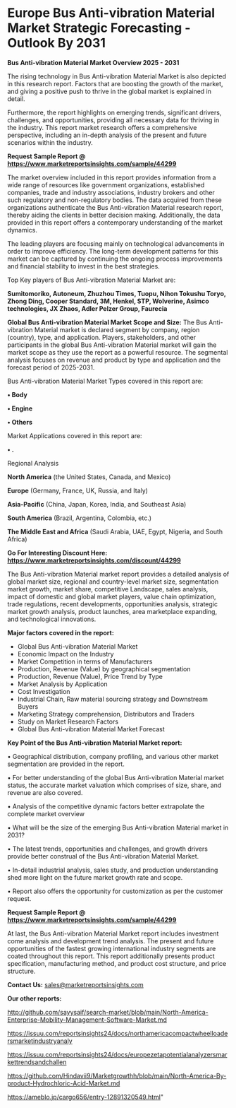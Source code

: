 # Europe Bus Anti-vibration Material Market Strategic Forecasting - Outlook By 2031

<Strong> Bus Anti-vibration Material Market Overview 2025 - 2031</strong>

The rising technology in Bus Anti-vibration Material Market is also depicted in this research report. Factors that are boosting the growth of the market, and giving a positive push to thrive in the global market is explained in detail.

Furthermore, the report highlights on emerging trends, significant drivers, challenges, and opportunities, providing all necessary data for thriving in the industry. This report market research offers a comprehensive perspective, including an in-depth analysis of the present and future scenarios within the industry.

<strong>Request Sample Report @ <a href=https://www.marketreportsinsights.com/sample/44299>https://www.marketreportsinsights.com/sample/44299</a></strong>

The market overview included in this report provides information from a wide range of resources like government organizations, established companies, trade and industry associations, industry brokers and other such regulatory and non-regulatory bodies. The data acquired from these organizations authenticate the Bus Anti-vibration Material research report, thereby aiding the clients in better decision making. Additionally, the data provided in this report offers a contemporary understanding of the market dynamics.

The leading players are focusing mainly on technological advancements in order to improve efficiency. The long-term development patterns for this market can be captured by continuing the ongoing process improvements and financial stability to invest in the best strategies.

Top Key players of Bus Anti-vibration Material Market are:

<strong>Sumitomoriko, Autoneum, Zhuzhou Times, Tuopu, Nihon Tokushu Toryo, Zhong Ding, Cooper Standard, 3M, Henkel, STP, Wolverine, Asimco technologies, JX Zhaos, Adler Pelzer Group, Faurecia</strong>

<strong><b>Global Bus Anti-vibration Material Market Scope and Size:</b></strong>
The Bus Anti-vibration Material market is declared segment by company, region (country), type, and application. Players, stakeholders, and other participants in the global Bus Anti-vibration Material market will gain the market scope as they use the report as a powerful resource. The segmental analysis focuses on revenue and product by type and application and the forecast period of 2025-2031.

Bus Anti-vibration Material Market Types covered in this report are:

<strong>•  Body

•  Engine

•  Others</strong>

Market Applications covered in this report are:

<strong>•  .</strong> 

Regional Analysis

<strong>North America</strong> (the United States, Canada, and Mexico)

<strong>Europe</strong> (Germany, France, UK, Russia, and Italy)

<strong>Asia-Pacific</strong> (China, Japan, Korea, India, and Southeast Asia)

<strong>South America</strong> (Brazil, Argentina, Colombia, etc.)

<strong>The Middle East and Africa</strong> (Saudi Arabia, UAE, Egypt, Nigeria, and South Africa)

<strong>Go For Interesting Discount Here: <a href=https://www.marketreportsinsights.com/discount/44299>https://www.marketreportsinsights.com/discount/44299</a></strong>

The Bus Anti-vibration Material market report provides a detailed analysis of global market size, regional and country-level market size, segmentation market growth, market share, competitive Landscape, sales analysis, impact of domestic and global market players, value chain optimization, trade regulations, recent developments, opportunities analysis, strategic market growth analysis, product launches, area marketplace expanding, and technological innovations.

<strong><b>Major factors covered in the report:</b></strong>
<ul>
  <li>Global Bus Anti-vibration Material Market </li>
  <li>Economic Impact on the Industry</li>
  <li>Market Competition in terms of Manufacturers</li>
  <li>Production, Revenue (Value) by geographical segmentation</li>
  <li>Production, Revenue (Value), Price Trend by Type</li>
  <li>Market Analysis by Application</li>
  <li>Cost Investigation</li>
  <li>Industrial Chain, Raw material sourcing strategy and Downstream Buyers</li>
  <li>Marketing Strategy comprehension, Distributors and Traders</li>
  <li>Study on Market Research Factors</li>
  <li>Global Bus Anti-vibration Material Market Forecast</li>
</ul>

<strong><b>Key Point of the Bus Anti-vibration Material Market report:</b></strong>

• Geographical distribution, company profiling, and various other market segmentation are provided in the report.

• For better understanding of the global Bus Anti-vibration Material market status, the accurate market valuation which comprises of size, share, and revenue are also covered.

• Analysis of the competitive dynamic factors better extrapolate the complete market overview

• What will be the size of the emerging Bus Anti-vibration Material market in 2031?

• The latest trends, opportunities and challenges, and growth drivers provide better construal of the Bus Anti-vibration Material Market.

• In-detail industrial analysis, sales study, and production understanding shed more light on the future market growth rate and scope.

• Report also offers the opportunity for customization as per the customer request.

<strong>Request Sample Report @ <a href=https://www.marketreportsinsights.com/sample/44299>https://www.marketreportsinsights.com/sample/44299</a></strong>

At last, the Bus Anti-vibration Material Market report includes investment come analysis and development trend analysis. The present and future opportunities of the fastest growing international industry segments are coated throughout this report. This report additionally presents product specification, manufacturing method, and product cost structure, and price structure.

<strong>Contact Us:</strong>
sales@marketreportsinsights.com

<strong>Our other reports:</strong>

<a href=http://github.com/sayysaif/search-market/blob/main/North-America-Enterprise-Mobility-Management-Software-Market.md>http://github.com/sayysaif/search-market/blob/main/North-America-Enterprise-Mobility-Management-Software-Market.md</a>

<a href=https://issuu.com/reportsinsights24/docs/northamericacompactwheelloadersmarketindustryanaly>https://issuu.com/reportsinsights24/docs/northamericacompactwheelloadersmarketindustryanaly</a>

<a href=https://issuu.com/reportsinsights24/docs/europezetapotentialanalyzersmarkettrendsandchallen>https://issuu.com/reportsinsights24/docs/europezetapotentialanalyzersmarkettrendsandchallen</a>

<a href=https://github.com/Hindavii9/Marketgrowthh/blob/main/North-America-By-product-Hydrochloric-Acid-Market.md>https://github.com/Hindavii9/Marketgrowthh/blob/main/North-America-By-product-Hydrochloric-Acid-Market.md</a>

<a href=https://ameblo.jp/cargo656/entry-12891320549.html>https://ameblo.jp/cargo656/entry-12891320549.html</a>"
